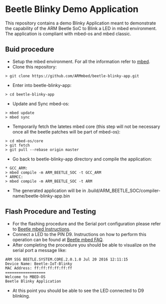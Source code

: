 Beetle Blinky Demo Application
==============================

This repository contains a demo Blinky Application meant to demonstrate the capability of the ARM Beetle SoC to Blink a LED in mbed environment.
The application is compliant with mbed-os and mbed classic.

Buid procedure
--------------

* Setup the mbed environment. For all the information refer to [mbed](https://developer.mbed.org/).
* Clone this repository:
```
> git clone https://github.com/ARMmbed/beetle-blinky-app.git
```
* Enter into beetle-blinky-app:
```
> cd beetle-blinky-app
```
* Update and Sync mbed-os:
```
> mbed update
> mbed sync
```
* Temporarily fetch the latetes mbed core (this step will not be necessary once all the beetle patches will be part of mbed-os):
```
> cd mbed-os/core
> git fetch
> git pull --rebase origin master
```
* Go back to beetle-blinky-app directory and compile the application:
```
* GCC_ARM:
> mbed compile -m ARM_BEETLE_SOC -t GCC_ARM
* ARMCC:
> mbed compile -m ARM_BEETLE_SOC -t ARM
```
* The generated application will be in .build/ARM_BEETLE_SOC/compiler-name/beetle-blinky-app.bin

Flash Procedure and Testing
---------------------------

* For the flashing procedure and the Serial port configuration please refer to [Beetle mbed Instructions](https://community.arm.com/docs/DOC-11614).
* Connect a LED to the PIN D9. Instructions on how to perform this operation can be found at [Beetle mbed FAQ](https://community.arm.com/docs/DOC-11713).
* After completing the procedure you should be able to visualize on the serial port a message like:
```
ARM SSG BEETLE.SYSTEM.CORE.2.0.1.0 Jul 20 2016 12:11:15
Device Name: Beetle-IoT-Blinky
MAC Address: ff:ff:ff:ff:ff:ff
==================
Welcome to MBED-OS
Beetle Blinky Application
```
* At this point you should be able to see the LED connected to D9 blinking.

